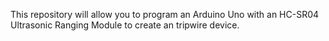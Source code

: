 This repository will allow you to program an Arduino Uno with an HC-SR04 Ultrasonic Ranging Module to create an tripwire device.
